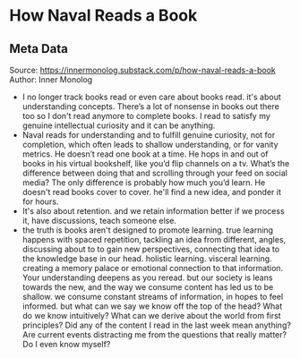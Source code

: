 # How Naval Reads a Book

## Meta Data

Source:  https://innermonolog.substack.com/p/how-naval-reads-a-book 
Author: Inner Monolog

- I no longer track books read or even care about books read. it's about understanding concepts.
  There’s a lot of nonsense in books out there too so I don't read anymore to complete books. I read to satisfy my genuine intellectual curiosity and it can be anything.
- Naval reads for understanding and to fulfill genuine curiosity, not for completion, which often leads to shallow understanding, or for vanity metrics.
  He doesn’t read one book at a time. He hops in and out of books in his virtual bookshelf, like you’d flip channels on a tv. What’s the difference between doing that and scrolling through your feed on social media? The only difference is probably how much you’d learn.
  He doesn't read books cover to cover. he'll find a new idea, and ponder it for hours.
- It's also about retention. and we retain information better if we process it, have discussions, teach someone else.
- the truth is books aren't designed to promote learning. true learning happens with spaced repetition, tackling an idea from different, angles, discussing about to to gain new perspectives, connecting that idea to the knowledge base in our head. holistic learning. visceral learning. creating a memory palace or emotional connection to that information.
  Your understanding deepens as you reread. but our society is leans towards the new, and the way we consume content has led us to be shallow. we consume constant streams of information, in hopes to feel informed. but what can we say we know off the top of the head? What do we know intuitively? What can we derive about the world from first principles? Did any of the content I read in the last week mean anything? Are current events distracting me from the questions that really matter? Do I even know myself?

